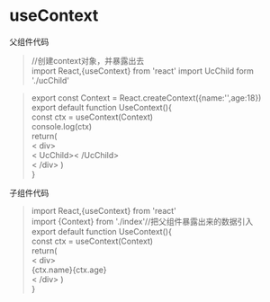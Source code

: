 # useContext

父组件代码

>//创建context对象，并暴露出去  
import React,{useContext} from 'react'
import UcChild form './ucChild'

>export const Context = React.createContext({name:'',age:18})  
export default function UseContext(){  
    const ctx = useContext(Context)  
    console.log(ctx)  
    return(  
        < div>  
            < UcChild>< /UcChild>  
        < /div>
    )  
}

子组件代码

>import React,{useContext} from 'react'  
import {Context} from './index'//把父组件暴露出来的数据引入  
export default function UseContext(){  
    const ctx = useContext(Context)  
    return(  
        < div>  
            {ctx.name}{ctx.age}  
        < /div>
    )  
}